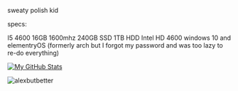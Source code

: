 sweaty polish kid 

specs:

I5 4600
16GB 1600mhz
240GB SSD
1TB HDD
Intel HD 4600
windows 10 and elementryOS (formerly arch but I forgot my password and was too lazy to re-do everything)

[![My GitHub Stats](https://github-readme-stats.vercel.app/api/?username=alexbutbetter&count_private=true&theme=tokyonight&showicons=true)]()

<p><img align="center" src="https://github-readme-stats.vercel.app/api/top-langs?username=alexbutbetter&show_icons=true&theme=tokyonight&locale=en&layout=compact" alt="alexbutbetter" /></p>

